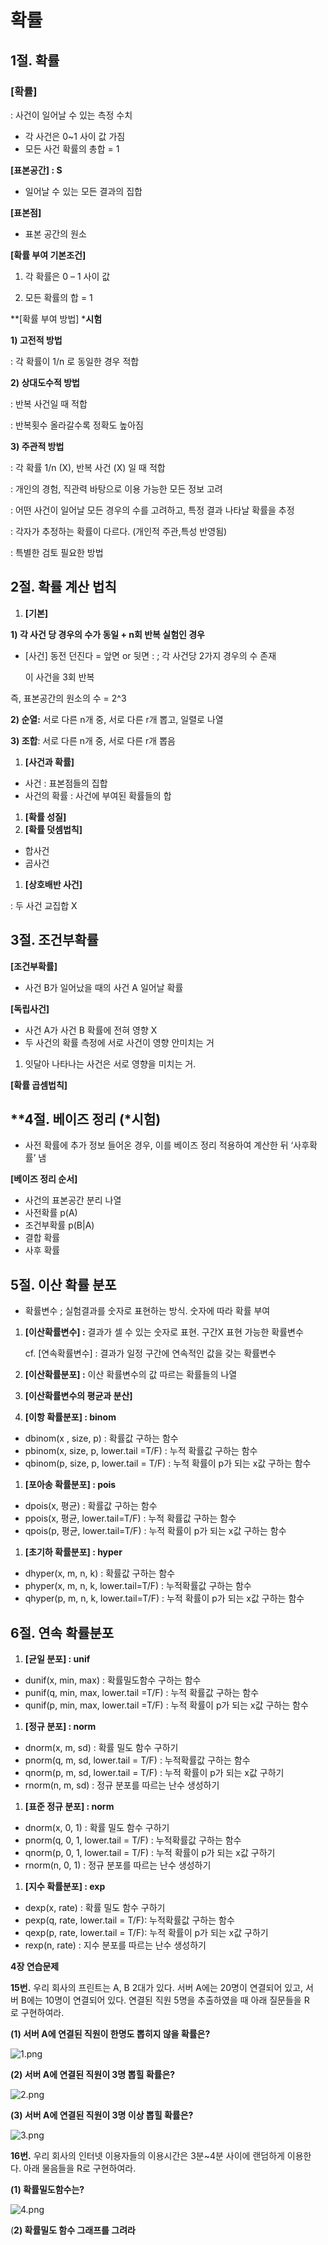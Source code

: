 # 확률

## 1절. 확률

### **[확률]**

: 사건이 일어날 수 있는 측정 수치

- 각 사건은 0~1 사이 값 가짐
- 모든 사건 확률의 총합 = 1

**[표본공간] : S**

- 일어날 수 있는 모든 결과의 집합

**[표본점]**

- 표본 공간의 원소

**[확률 부여 기본조건]**

1) 각 확률은 0 – 1 사이 값

2) 모든 확률의 합 = 1

**[확률 부여 방법] ***시험**

**1) 고전적 방법**

: 각 확률이 1/n 로 동일한 경우 적합

**2) 상대도수적 방법**

: 반복 사건일 때 적합

: 반복횟수 올라갈수록 정확도 높아짐

**3) 주관적 방법**

: 각 확률 1/n (X), 반복 사건 (X) 일 때 적합

: 개인의 경험, 직관력 바탕으로 이용 가능한 모든 정보 고려

: 어떤 사건이 일어날 모든 경우의 수를 고려하고, 특정 결과 나타날 확률을 추정

: 각자가 추정하는 확률이 다르다. (개인적 주관,특성 반영됨)

: 특별한 검토 필요한 방법

## 2절. 확률 계산 법칙

1. **[기본]**

**1) 각 사건 당 경우의 수가 동일 + n회 반복 실험인 경우**

  * [사건] 동전 던진다 = 앞면 or 뒷면 : ; 각 사건당 2가지 경우의 수 존재

     이 사건을 3회 반복

즉, 표본공간의 원소의 수 = 2^3

**2) 순열:** 서로 다른 n개 중, 서로 다른 r개 뽑고, 일렬로 나열

**3) 조합**: 서로 다른 n개 중, 서로 다른 r개 뽑음

1. **[사건과 확률]**
- 사건 : 표본점들의 집합
- 사건의 확률 : 사건에 부여된 확률들의 합
1. **[확률 성질]**
2. **[확률 덧셈법칙]**
- 합사건
- 곱사건
1. **[상호배반 사건]**

: 두 사건 교집합 X

## **3절. 조건부확률**

**[조건부확률]**

- 사건 B가 일어났을 때의 사건 A 일어날 확률

**[독립사건]**

- 사건 A가 사건 B 확률에 전혀 영향 X
- 두 사건의 확률 측정에 서로 사건이 영향 안미치는 거
1. 잇달아 나타나는 사건은 서로 영향을 미치는 거.

**[확률 곱셈법칙]**

## **4절. 베이즈 정리 (***시험)**

- 사전 확률에 추가 정보 들어온 경우, 이를 베이즈 정리 적용하여 계산한 뒤 ‘사후확률’ 냄

**[베이즈 정리 순서]**

- 사건의 표본공간 분리 나열
- 사전확률 p(A)
- 조건부확률 p(B|A)
- 결합 확률
- 사후 확률

## **5절. 이산 확률 분포**

- 확률변수 ; 실험결과를 숫자로 표현하는 방식. 숫자에 따라 확률 부여
1. **[이산확률변수] :** 결과가 셀 수 있는 숫자로 표현. 구간X 표현 가능한 확률변수

      cf. [연속확률변수] : 결과가 일정 구간에 연속적인 값을 갖는 확률변수

1. **[이산확률분포] :** 이산 확률변수의 값 따르는 확률들의 나열
2. **[이산확률변수의 평균과 분산]**
3. **[이항 확률분포] : binom**
- dbinom(x , size, p) : 확률값 구하는 함수
- pbinom(x, size, p, lower.tail =T/F) : 누적 확률값 구하는 함수
- qbinom(p, size, p, lower.tail = T/F) : 누적 확률이 p가 되는 x값 구하는 함수
1. **[포아송 확률분포] : pois**
- dpois(x, 평균) : 확률값 구하는 함수
- ppois(x, 평균, lower.tail=T/F) : 누적 확률값 구하는 함수
- qpois(p, 평균, lower.tail=T/F) : 누적 확률이 p가 되는 x값 구하는 함수
1. **[초기하 확률분포] : hyper**
- dhyper(x, m, n, k) : 확률값 구하는 함수
- phyper(x, m, n, k, lower.tail=T/F) : 누적확률값 구하는 함수
- qhyper(p, m, n, k, lower.tail=T/F) : 누적 확률이 p가 되는 x값 구하는 함수

## **6절. 연속 확률분포**

1. **[균일 분포] : unif**
- dunif(x, min, max) : 확률밀도함수 구하는 함수
- punif(q, min, max, lower.tail =T/F) : 누적 확률값 구하는 함수
- qunif(p, min, max, lower.tail =T/F) : 누적 확률이 p가 되는 x값 구하는 함수
1. **[정규 분포] : norm**
- dnorm(x, m, sd) : 확률 밀도 함수 구하기
- pnorm(q, m, sd, lower.tail = T/F) : 누적확률값 구하는 함수
- qnorm(p, m, sd, lower.tail = T/F) : 누적 확률이 p가 되는 x값 구하기
- rnorm(n, m, sd) : 정규 분포를 따르는 난수 생성하기
1. **[표준 정규 분포] : norm**
- dnorm(x, 0, 1) : 확률 밀도 함수 구하기
- pnorm(q, 0, 1, lower.tail = T/F) : 누적확률값 구하는 함수
- qnorm(p, 0, 1, lower.tail = T/F) : 누적 확률이 p가 되는 x값 구하기
- rnorm(n, 0, 1) : 정규 분포를 따르는 난수 생성하기
1. **[지수 확률분포] : exp**
- dexp(x, rate) : 확률 밀도 함수 구하기
- pexp(q, rate, lower.tail = T/F): 누적확률값 구하는 함수
- qexp(p, rate, lower.tail = T/F): 누적 확률이 p가 되는 x값 구하기
- rexp(n, rate) : 지수 분포를 따르는 난수 생성하기

**4장 연습문제**

**15번.** 우리 회사의 프린트는 A, B 2대가 있다. 서버 A에는 20명이 연결되어 있고, 서버 B에는 10명이 연결되어 있다. 연결된 직원 5명을 추출하였을 때 아래 질문들을 R로 구현하여라.

**(1) 서버 A에 연결된 직원이 한명도 뽑히지 않을 확률은?**

![1.png](https://s3-us-west-2.amazonaws.com/secure.notion-static.com/8caf4cab-b8ae-4636-aaab-65f4ea3d13cf/1.png)

**(2) 서버 A에 연결된 직원이 3명 뽑힐 확률은?**

![2.png](https://s3-us-west-2.amazonaws.com/secure.notion-static.com/6778c2b2-bf84-4621-8276-d56f2a5b86bf/2.png)

**(3) 서버 A에 연결된 직원이 3명 이상 뽑힐 확률은?**

![3.png](https://s3-us-west-2.amazonaws.com/secure.notion-static.com/5a2f2687-c112-4db9-ba2e-7d22b98315b4/3.png)

**16번.** 우리 회사의 인터넷 이용자들의 이용시간은 3분~4분 사이에 랜덤하게 이용한다. 아래 물음들을 R로 구현하여라.

**(1) 확률밀도함수는?**

![4.png](https://s3-us-west-2.amazonaws.com/secure.notion-static.com/8a0a0cc8-348b-46c4-bfa5-f8035d5bcc79/4.png)

(**2) 확률밀도 함수 그래프를 그려라**